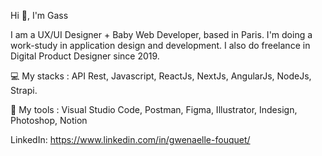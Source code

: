 Hi 👋, I'm Gass

I am a UX/UI Designer + Baby Web Developer, based in Paris. I'm doing a work-study in application design and development. I also do freelance in Digital Product Designer since 2019.

💻 My stacks : API Rest, Javascript, ReactJs, NextJs, AngularJs, NodeJs, Strapi.

🧰 My tools : Visual Studio Code, Postman, Figma, Illustrator, Indesign, Photoshop, Notion


LinkedIn: https://www.linkedin.com/in/gwenaelle-fouquet/



<!--
**Gass-Dev/Gass-Dev** is a ✨ _special_ ✨ repository because its `README.md` (this file) appears on your GitHub profile.
